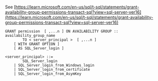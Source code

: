 See [https://learn.microsoft.com/en-us/sql/t-sql/statements/grant-availability-group-permissions-transact-sql?view=sql-server-ver16](https://learn.microsoft.com/en-us/sql/t-sql/statements/grant-availability-group-permissions-transact-sql?view=sql-server-ver16)
```
GRANT permission  [ ,...n ] ON AVAILABILITY GROUP :: availability_group_name  
        TO < server_principal >  [ ,...n ]  
    [ WITH GRANT OPTION ]  
    [ AS SQL_Server_login ]   
  
<server_principal> ::=   
        SQL_Server_login  
    | SQL_Server_login_from_Windows_login   
    | SQL_Server_login_from_certificate   
    | SQL_Server_login_from_AsymKey
```
